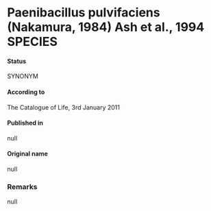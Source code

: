 # Paenibacillus pulvifaciens (Nakamura, 1984) Ash et al., 1994 SPECIES

#### Status
SYNONYM

#### According to
The Catalogue of Life, 3rd January 2011

#### Published in
null

#### Original name
null

### Remarks
null